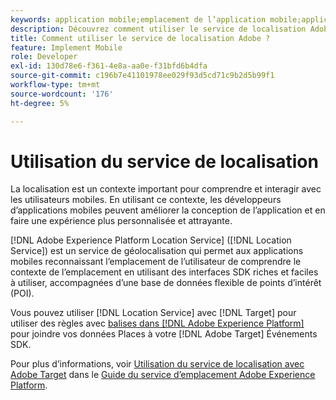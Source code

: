```yaml
---
keywords: application mobile;emplacement de l’application mobile;application mobile target;emplacements cibles mobiles;service d’emplacement;service d’emplacement adobe experience cloud;points ciblés;sdk;emplacement
description: Découvrez comment utiliser le service de localisation Adobe Experience Platform pour activer vos applications mobiles avec une reconnaissance de l’emplacement.
title: Comment utiliser le service de localisation Adobe ?
feature: Implement Mobile
role: Developer
exl-id: 130d78e6-f361-4e8a-aa0e-f31bfd6b4dfa
source-git-commit: c196b7e41101978ee029f93d5cd71c9b2d5b99f1
workflow-type: tm+mt
source-wordcount: '176'
ht-degree: 5%

---
```


# Utilisation du service de localisation

La localisation est un contexte important pour comprendre et interagir avec les utilisateurs mobiles. En utilisant ce contexte, les développeurs d’applications mobiles peuvent améliorer la conception de l’application et en faire une expérience plus personnalisée et attrayante.

[!DNL Adobe Experience Platform Location Service] ([!DNL Location Service]) est un service de géolocalisation qui permet aux applications mobiles reconnaissant l’emplacement de l’utilisateur de comprendre le contexte de l’emplacement en utilisant des interfaces SDK riches et faciles à utiliser, accompagnées d’une base de données flexible de points d’intérêt (POI).

Vous pouvez utiliser [!DNL Location Service] avec [!DNL Target] pour utiliser des règles avec [balises dans [!DNL Adobe Experience Platform]](https://experienceleague.adobe.com/docs/experience-platform/tags/home.html?lang=fr) pour joindre vos données Places à votre [!DNL Adobe Target] Événements SDK.

Pour plus d’informations, voir [Utilisation du service de localisation avec Adobe Target](https://experienceleague.adobe.com/docs/places/using/use-places-with-other-solutions/places-target/places-target.html) dans le [Guide du service d’emplacement Adobe Experience Platform](https://experienceleague.adobe.com/docs/places/using/home.html).
